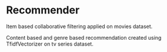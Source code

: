 # Recommender

Item based collaborative filtering applied on movies dataset.

Content based and genre based recommendation created using TfidfVectorizer on tv series dataset.
